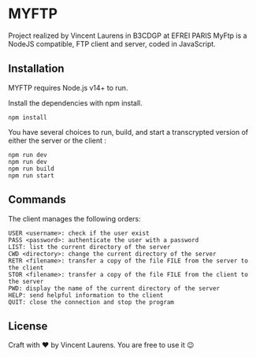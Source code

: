 # MYFTP
Project realized by Vincent Laurens in B3CDGP at EFREI PARIS 
MyFtp is a NodeJS compatible, FTP client and server, coded in JavaScript.

## Installation

MYFTP requires Node.js v14+ to run.

Install the dependencies with npm install.
```
npm install
```
You have several choices to run, build, and start a transcrypted version of either the server or the client :
```
npm run dev  
npm run dev 
npm run build 
npm run start 
```

## Commands
The client manages the following orders:

    USER <username>: check if the user exist
    PASS <password>: authenticate the user with a password
    LIST: list the current directory of the server
    CWD <directory>: change the current directory of the server
    RETR <filename>: transfer a copy of the file FILE from the server to the client
    STOR <filename>: transfer a copy of the file FILE from the client to the server
    PWD: display the name of the current directory of the server
    HELP: send helpful information to the client
    QUIT: close the connection and stop the program

## License
Craft with ❤️ by Vincent Laurens.
You are free to use it 😉
